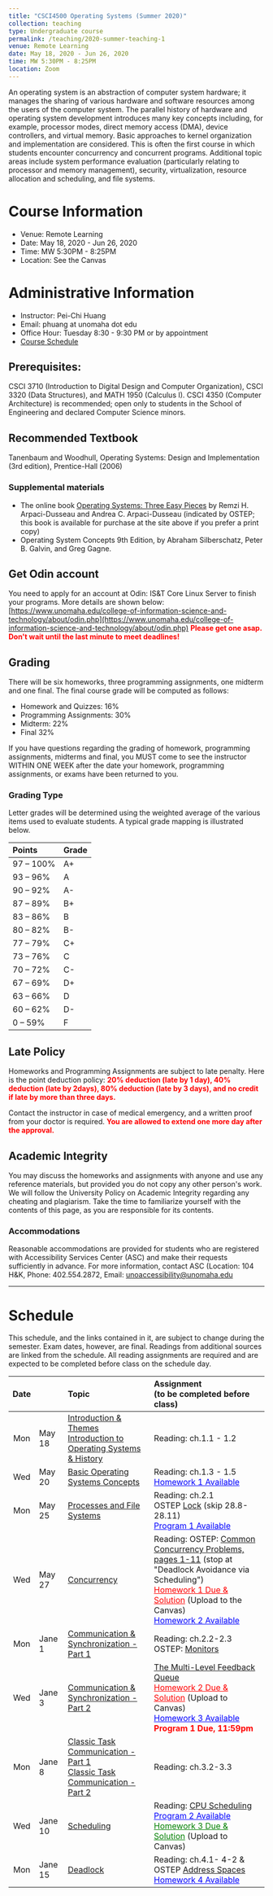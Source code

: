 ```yaml
---
title: "CSCI4500 Operating Systems (Summer 2020)"
collection: teaching
type: Undergraduate course
permalink: /teaching/2020-summer-teaching-1
venue: Remote Learning
date: May 18, 2020 - Jun 26, 2020
time: MW 5:30PM - 8:25PM
location: Zoom  
---
```


An operating system is an abstraction of computer system hardware; it manages the sharing of various hardware and software resources among the users of the computer system. The parallel history of hardware and operating system development introduces many key concepts including, for example, processor modes, direct memory access (DMA), device controllers, and virtual memory. Basic approaches to kernel organization and implementation are considered. This is often the first course in which students encounter concurrency and concurrent programs. Additional topic areas include system performance evaluation (particularly relating to processor and memory management), security, virtualization, resource allocation and scheduling, and  file systems.

# Course Information
* Venue: Remote Learning
* Date: May 18, 2020 - Jun 26, 2020
* Time: MW 5:30PM - 8:25PM
* Location: See the Canvas 

# Administrative Information
* Instructor: Pei-Chi Huang
* Email: phuang at unomaha dot edu
* Office Hour: Tuesday 8:30 - 9:30 PM or by appointment <!---, PKI 174A Building or by appointment * Class Info: TTH 12:00PM - 1:15PM, PKI 274 Building --> 
* [Course Schedule](#schedule)      

## Prerequisites:
CSCI 3710 (Introduction to Digital Design and Computer Organization), CSCI 3320 (Data Structures), and MATH 1950 (Calculus I). CSCI 4350 (Computer Architecture) is recommended; open only to students in the School of Engineering and declared Computer Science minors.

## Recommended Textbook
Tanenbaum and Woodhull, Operating Systems: Design and Implementation (3rd edition), Prentice-Hall (2006)

### Supplemental materials
* The online book [Operating Systems: Three Easy Pieces](http://pages.cs.wisc.edu/~remzi/OSTEP/) by Remzi H. Arpaci-Dusseau and Andrea C. Arpaci-Dusseau (indicated by OSTEP; this book is available for purchase at the site above if you prefer a print copy)
* Operating System Concepts 9th Edition, by Abraham Silberschatz, Peter B. Galvin, and Greg Gagne.

## Get Odin account
You need to apply for an account at Odin: IS&T Core Linux Server to finish your programs. More details are shown below:
[https://www.unomaha.edu/college-of-information-science-and-technology/about/odin.php](https://www.unomaha.edu/college-of-information-science-and-technology/about/odin.php)
<span style="color:red"> **Please get one asap. Don't wait until the last minute to meet deadlines!** </span>

## Grading
There will be six homeworks, three programming assignments, one midterm and one final.
The final course grade will be computed as follows:

* Homework and Quizzes: 16%
* Programming Assignments: 30%
* Midterm: 22%
* Final 32%

If you have questions regarding the grading of homework, programming assignments, midterms and final, you MUST come to see the instructor WITHIN ONE WEEK after the date your homework, programming assignments, or exams have been returned to you.

### Grading Type
 Letter grades will be determined using the weighted average of the various items used to evaluate students. A typical grade mapping is illustrated below.

|Points	   | Grade |
|:---------|:------|
|97 – 100% | A+    |
|93 – 96%  | A     |
|90 – 92%  | A-    |
|87 – 89%  | B+    |
|83 – 86%  | B     |
|80 – 82%  | B-    |
|77 – 79%  | C+    |
|73 – 76%  | C     |
|70 – 72%  | C-    |
|67 – 69%  | D+    |
|63 – 66%  | D     |
|60 – 62%  | D-    |
|0 – 59%   | F     |

## Late Policy
Homeworks and Programming Assignments are subject to late penalty. Here is the point deduction policy: <span style="color:red"> **20% deduction (late by 1 day), 40% deduction (late by 2days), 80% deduction (late by 3 days), and no credit if late by more than three days.** </span>

Contact the instructor in case of medical emergency, and a written proof from your doctor is required. <span style="color:red"> **You are allowed to extend one more day after the approval.** </span>

## Academic Integrity
You may discuss the homeworks and assignments with anyone and use any reference materials, but provided you do not copy any other person's work. We will follow the University Policy on Academic Integrity regarding any cheating and plagiarism. Take the time to familiarize yourself with the contents of this page, as you are responsible for its contents.

### Accommodations 
Reasonable accommodations are provided for students who are registered with Accessibility Services Center (ASC) and make their requests sufficiently in advance. For more information, contact ASC (Location: 104 H&K, Phone: 402.554.2872, Email: [unoaccessibility@unomaha.edu](unoaccessibility@unomaha.edu)

---------------------------------------------------------------------------------------------------------------
# Schedule
This schedule, and the links contained in it, are subject to change during the semester. Exam dates, however, are final.
Readings from additional sources are linked from the schedule. All reading assignments are required and are expected to be completed before class on the schedule day.

| Date |           |               Topic                 | Assignment <br>(to be completed before class) |
|:----:|:----------|:------------------------------------|:----------------------------------------------|
| Mon  | May 18 | [Introduction & Themes](https://drive.google.com/file/d/10KobOhtw5he9mbH6YK67y6dLe3YSPQjG/view?usp=sharing) <br> [Introduction to Operating Systems & History](https://drive.google.com/file/d/1r7WNxaYdfaUjNryxELsYN7UnlUIIXWUN/view?usp=sharing) |    Reading: ch.1.1 - 1.2  |
| Wed | May 20 |  [Basic Operating Systems Concepts](https://drive.google.com/file/d/12avSu5nSzZnw0URonpE5EAiLlJhGwyRn/view?usp=sharing)  | Reading: ch.1.3 - 1.5 <br> <a href="<!---https://drive.google.com/file/d/1Eiegb0mmqcxdHwyntymiADw3D3g-Lnt9/view?usp=sharing --> " style="color: blue"> Homework 1 Available</a> |
| Mon  | May 25 | [Processes and File Systems](https://drive.google.com/file/d/1u9PDI84dMFSbit3ie_BT4lMJYR2Z6FVt/view?usp=sharing)   | Reading: ch.2.1 <br> OSTEP [Lock](http://pages.cs.wisc.edu/~remzi/OSTEP/threads-locks.pdf) (skip 28.8-28.11) <br>  <a href="<!--- https://drive.google.com/file/d/1GPoElL5mT6n0Psft_MYcep_JdArB1VRH/view?usp=sharing -->" style="color: blue">Program 1 Available</a>  |
| Wed  | May 27 | [Concurrency](https://drive.google.com/file/d/1-MXunnb4MSH-XYhFOHvMJaV6-HTVrTmL/view?usp=sharing) | Reading: OSTEP: [Common Concurrency Problems, pages 1-11](http://pages.cs.wisc.edu/~remzi/OSTEP/threads-bugs.pdf) (stop at "Deadlock Avoidance via Scheduling") <br>  <a href="<!---  https://drive.google.com/file/d/1H9g2GmeFIGQGd67ctUrPU_XjliLOOZqz/view?usp=sharing -->" style="color: red">Homework 1 Due & Solution</a> (Upload to the Canvas) <br> <a href="" style="color: blue">Homework 2 Available</a> |
| Mon  | Jane 1 | [Communication & Synchronization - Part 1](https://drive.google.com/file/d/1BshCOkYzbp9_88RSRpcXxilrtPbQdOS_/view?usp=sharing) | Reading: ch.2.2-2.3 <br> OSTEP: [Monitors](http://pages.cs.wisc.edu/~remzi/OSTEP/threads-monitors.pdf)  |
| Wed | Jane 3  | [Communication & Synchronization - Part 2](https://drive.google.com/file/d/1GO81i_ATQSG4KH08KXAYyO-UfwUw2-i5/view?usp=sharing)  |  [The Multi-Level Feedback Queue](http://pages.cs.wisc.edu/~remzi/OSTEP/cpu-sched-mlfq.pdf) <br>  <a href="<!--- https://drive.google.com/file/d/1pteLzBxzOHuSf6U2FTYhmu8b4nVViz_6/view?usp=sharing --> " style="color: red">Homework 2 Due & Solution</a> (Upload to Canvas) <br> <a href="<!--- https://drive.google.com/file/d/1c1-gj8jP0hZIz95KmMZ_eYmx0bJD-rAK/view?usp=sharing --> " style="color: blue">Homework 3 Available</a> <br> <span style="color:red"> **Program 1 Due, 11:59pm**</span> |
| Mon  | Jane 8  |  [Classic Task Communication - Part 1](https://drive.google.com/file/d/1odokSp9BMBrRWKsZhr7PKS4scs-Dy-7o/view?usp=sharing)    <br> [Classic Task Communication - Part 2](https://drive.google.com/file/d/1CRhF9Gzu5KFIL3DKZbmVXWY7q7WCT4aL/view?usp=sharing)  | Reading: ch.3.2-3.3 |
| Wed | Jane 10 | [Scheduling](https://drive.google.com/file/d/1E4b5cSOFFzbhgI46qYTMIDLLxmHL7BNf/view?usp=sharing) |  Reading: [CPU Scheduling](http://pages.cs.wisc.edu/~remzi/OSTEP/cpu-sched.pdf) <br> <a href="<!--- https://drive.google.com/file/d/17YTauXpvNMATYC5C5vDJt8mXd1X_7PDH/view?usp=sharing -->" style="color: blue">Program 2 Available</a>  <br>  <a href="" style="color: green">Homework 3 Due & Solution</a> (Upload to Canvas) |
| Mon | Jane 15 | [Deadlock](https://drive.google.com/file/d/12QKDruQugUNwVdaFbNBq894_EsdOg_Ra/view?usp=sharing)   |  Reading: ch.4.1- 4-2 & OSTEP [Address Spaces](http://pages.cs.wisc.edu/~remzi/OSTEP/vm-intro.pdf) <br>  <a href="" style="color: blue">Homework 4 Available</a>  |
